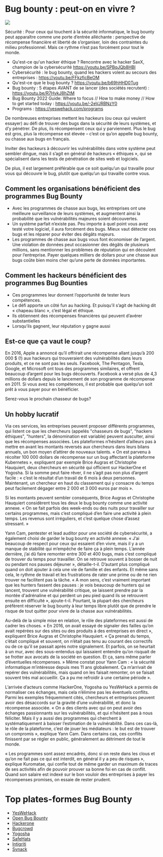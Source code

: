 # Bug bounty : peut-on en vivre ?

![](https://geekflare.com/wp-content/uploads/2019/02/bug-bounty.jpg)

Sécurité : Pour ceux qui touchent à la sécurité informatique, le bug bounty peut apparaître comme une porte d’entrée alléchante : perspective de récompense financière et liberté de s’organiser, loin des contraintes du milieu professionnel. Mais ce rythme n’est pas forcément pour tout le monde. 

- Qu'est-ce qu'un hacker éthique ? Rencontre avec le hacker SaxX, champion de la cybersécurité https://youtu.be/SPBqJQb8HBI
- Cybersécurité : le bug bounty, quand les hackers volent au secours des entreprises : https://youtu.be/FFkzficBeOM
- Qu'est-ce que le bug bounty ? https://youtu.be/b69hHHD0Tug
- Bug bounty : 5 étapes AVANT de se lancer (des sociétés recrutent) : https://youtu.be/R7HvkJ8hZtM
- Bug Bounty 2022 Guide: Where to focus // How to make money // How to get started today : https://youtu.be/-2eVJRBNzY0
- Programs : https://yeswehack.com/programs

De nombreuses entreprises mettent les hackeurs (ou ceux qui veulent essayer) au défi de trouver des bugs dans la sécurité de leurs systèmes, et d’y pénétrer. De plus, ils récompensent ceux qui y parviennent. Plus le bug est gros, plus la récompense est élevée – c’est ce qu’on appelle bug bounty, ou chasse aux bugs en français.

Inviter des hackeurs à découvrir les vulnérabilités dans votre système peut sembler dingue, mais il s’agit en général de hackeurs « éthiques », qui se spécialisent dans les tests de pénétration de sites web et logiciels.

De plus, il est largement préférable que ce soit quelqu’un qui travaille pour vous qui découvre le bug, plutôt que quelqu’un qui travaille contre vous.

## Comment les organisations bénéficient des programmes Bug Bounty
- Avec les programmes de chasse aux bugs, les entreprises ont une meilleure surveillance de leurs systèmes, et augmentent ainsi la probabilité que les vulnérabilités majeures soient découvertes.
- Un système parfait n’existe pas. Peu importe à quel point vous avez testé votre logiciel, il aura forcément des bugs. Mieux vaut détecter ces bugs et les réparer pour éviter des dégâts majeurs.
- Les programmes de chasse aux bugs vous font économiser de l’argent. Une violation de données peut occasionner des dégâts de plusieurs millions, sans mentionner les problèmes de réputation qui en découlent pour l’entreprise. Payer quelques milliers de dollars pour une chasse aux bugs coûte bien moins cher qu’une perte de données importantes.

## Comment les hackeurs bénéficient des programmes Bug Bounties
- Ces programmes leur donnent l’opportunité de tester leurs compétences.
- Le défi apporte un côté fun au hacking. Et puisqu’il s’agit de hacking dit « chapeau blanc », c’est légal et éthique.
- Ils obtiennent des récompenses financières qui peuvent d’avérer substantielles
- Lorsqu’ils gagnent, leur réputation y gagne aussi

## Est-ce que ça vaut le coup?

En 2016, Apple a annoncé qu’il offrirait une récompense allant jusqu’à 200 000 $ (!) aux hackeurs qui trouveraient des vulnérabilités dans leurs produits, et ce ne sont pas les seuls. Facebook, The Pentagon, Tesla, Google, et Microsoft ont tous des programmes similaires, et offrent beaucoup d’argent pour les bugs découverts. Facebook a versé plus de 4,3 millions de dollars depuis le lancement de son programme de récompense en 2011. Si vous avez les compétences, il est probable que quelqu’un soit prêt à vous payer pour en bénéficier.

Serez-vous le prochain chasseur de bugs?

## Un hobby lucratif

Via ces services, les entreprises peuvent proposer différents programmes, qui listent ce que les chercheurs (appelés "chasseurs de bugs", "hackers éthiques", "hunters", la dénomination est variable) peuvent ausculter, ainsi que les récompenses associées. Les plateformes n’hésitent d’ailleurs pas à mettre en avant les montants reversés aux chercheurs dans leurs bilans annuels, un bon moyen d’attirer de nouveaux talents. « On est parvenu à récolter 100 000 dollars de récompense sur un bug affectant la plateforme Kubernetes », expliquent par exemple Brice Augras et Christophe Hauquiert, deux chercheurs en sécurité qui officient sur HackerOne et Yogosha. Si la somme peut faire rêver, il ne s’agit pas non plus d’argent facile : « c’est le résultat d’un travail de 6 mois à deux personnes. Maintenant, un chercheur en haut du classement qui y consacre du temps peut facilement dégager entre 2 000 et 3 000 euros par mois ».

Si les montants peuvent sembler conséquents, Brice Augras et Christophe Hauquiert considèrent tous les deux le bug bounty comme une activité annexe. « On se fait parfois des week-ends ou des nuits pour travailler sur certains programmes, mais c’est compliqué d’en faire une activité à plein temps. Les revenus sont irréguliers, et c’est quelque chose d’assez stressant. »

Yann Cam, pentester et lead auditor pour une société de cybersécurité, a également choisi de garder le bug bounty en activité annexe. « J’ai beaucoup de respect pour ceux qui essaient d’en vivre, mais il y a un manque de stabilité qui m’empêche de faire ça à plein temps. L’année dernière, j’ai dû faire remonter entre 300 et 400 bugs, mais c’est compliqué de trouver du temps pour travailler. On se retrouve souvent à bosser de nuit ou pendant nos pauses déjeuner », détaille-t-il. D’autant plus compliqué quand on doit ajouter à cela une vie de famille et des enfants. Et même sans cela, le rythme de travail et les frustrations de rater une prime ou de ne rien trouver ne facilitent pas la tâche. « A mon sens, c’est vraiment important que les hunters fassent des pauses : je vois beaucoup de hunters qui se lancent, trouvent une vulnérabilité critique, se laissent prendre par la montée d'adrénaline et qui perdent un peu pied quand ils se retrouvent ensuite en difficulté », ajoute-t-il. Pourtant, la plupart des chercheurs préfèrent réserver le bug bounty à leur temps libre plutôt que de prendre le risque de tout quitter pour vivre de la chasse aux vulnérabilités.

Au-delà de la simple mise en relation, le rôle des plateformes est aussi de cadrer les choses. « En 2016, on avait essayé de signaler des failles qu’on avait repérées sur des sites ou des produits à des entreprises en direct », expliquent Brice Augras et Christophe Hauquiert. « Ça prenait du temps, c’était compliqué et souvent, on n’était pas tenu au courant des correctifs ou de ce qu’il se passait après notre signalement. Et parfois, on se heurtait à un mur, avec des sous-entendus qui laissaient entendre qu’on risquait de se frotter aux avocats de la société en question. Et ça, sans même parler d’éventuelles récompenses. » Même constat pour Yann Cam : « la sécurité informatique m’intéresse depuis mes 11 ans globalement. Ça m’arrivait de repérer des vulnérabilités, mais quand on les faisait remonter, on se faisait souvent très mal accueillir. Ça a pu me refroidir à une certaine période ».

L’arrivée d’acteurs comme HackerOne, Yogosha ou YesWeHack a permis de normaliser ces échanges, mais cela n’élimine pas les éventuels conflits. Parmi les exemples fréquemment cités, chercheurs et entreprises peuvent avoir des désaccords sur la gravité d’une vulnérabilité, et donc la récompense associée. « On a des clients avec qui on peut avoir des échanges passionnants sur les vulnérabilités, et qui n’hésitent pas à nous féliciter. Mais il y a aussi des programmes qui cherchent à systématiquement à baisser l’estimation de la vulnérabilité. Dans ces cas-là, le rôle de la plateforme, c’est de jouer les médiateurs : le but est de trouver un compromis », explique Yann Cam. Dans certains cas, ces conflits finissent par se régler en public, généralement au détriment de tout le monde.

« Les programmes sont assez encadrés, donc si on reste dans les clous et qu’on ne fait pas ce qui est interdit, en général il y a peu de risques », explique Kuromatae, qui confie tout de même garder un maximum de traces de ses activités afin de pouvoir prouver sa bonne foi en cas de conflit. Quand son salaire est indexé sur le bon vouloir des entreprises à payer les récompenses promises, on essaie de rester prudent.

# Top plates-formes Bug Bounty
- [YesWeHack](https://www.yeswehack.com/)
- [Open Bug Bounty](https://www.openbugbounty.org/)
- [Hackerone](https://www.hackerone.com/product/bug-bounty-platform)
- [Bugcrowd](https://www.bugcrowd.com/products/bug-bounty/)
- [Yogosha](https://yogosha.com/fr/)
- [SafeHats](https://safehats.com/)
- [Intigriti](https://www.intigriti.com/)
- [Synack](https://www.synack.com/government/)